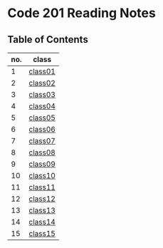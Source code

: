 # Code 201 Reading Notes

## Table of Contents
| no. | class  |   
|---|---|
| 1|[class01]()   |   
| 2  | [class02]()  |   
|3   |  [class03]() |
|4   |  [class04]() |
| 5  |[class05]()   |   
| 6  | [class06]()  |   
|7  |  [class07]() |
|8  |  [class08]() |
| 9  |[class09]()   |   
| 10  | [class10]()  |   
|11  |  [class11]() |
|12  |  [class12]() |
| 13  |[class13]()   |   
| 14  | [class14]()  |   
|15  |  [class15]() |




